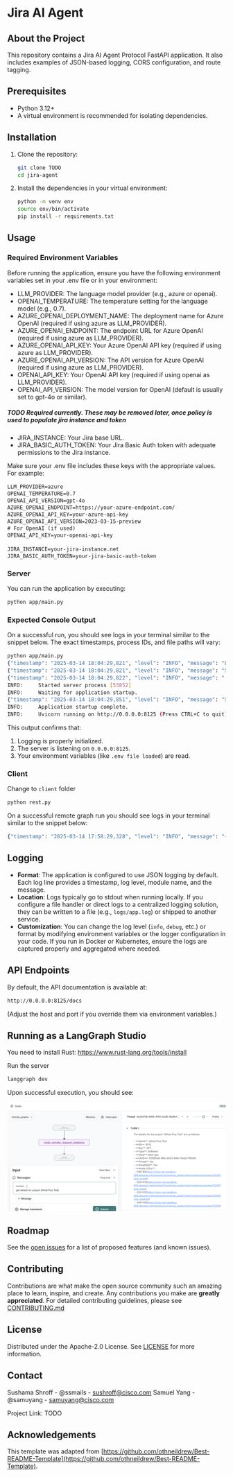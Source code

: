 # Jira AI Agent

## About the Project

This repository contains a Jira AI Agent Protocol FastAPI application. It also includes examples of JSON-based logging, CORS configuration, and route tagging.

## Prerequisites

- Python 3.12+
- A virtual environment is recommended for isolating dependencies.

## Installation

1. Clone the repository:

   ```bash
   git clone TODO
   cd jira-agent
   ```

2. Install the dependencies in your virtual environment:

   ```bash
   python -m venv env
   source env/bin/activate
   pip install -r requirements.txt
   ```

## Usage

### Required Environment Variables
Before running the application, ensure you have the following environment variables set in your .env file or in your environment:

- LLM_PROVIDER: The language model provider (e.g., azure or openai).
- OPENAI_TEMPERATURE: The temperature setting for the language model (e.g., 0.7).
- AZURE_OPENAI_DEPLOYMENT_NAME: The deployment name for Azure OpenAI (required if using azure as LLM_PROVIDER).
- AZURE_OPENAI_ENDPOINT: The endpoint URL for Azure OpenAI (required if using azure as LLM_PROVIDER).
- AZURE_OPENAI_API_KEY: Your Azure OpenAI API key (required if using azure as LLM_PROVIDER).
- AZURE_OPENAI_API_VERSION: The API version for Azure OpenAI (required if using azure as LLM_PROVIDER).
- OPENAI_API_KEY: Your OpenAI API key (required if using openai as LLM_PROVIDER).
- OPENAI_API_VERSION: The model version for OpenAI (default is usually set to gpt-4o or similar).
##### TODO Required currently. These may be removed later, once policy is used to populate jira instance and token
- JIRA_INSTANCE: Your Jira base URL.
- JIRA_BASIC_AUTH_TOKEN: Your Jira Basic Auth token with adequate permissions to the Jira instance.

Make sure your .env file includes these keys with the appropriate values. For example:

```dotenv
LLM_PROVIDER=azure
OPENAI_TEMPERATURE=0.7
OPENAI_API_VERSION=gpt-4o
AZURE_OPENAI_ENDPOINT=https://your-azure-endpoint.com/
AZURE_OPENAI_API_KEY=your-azure-api-key
AZURE_OPENAI_API_VERSION=2023-03-15-preview
# For OpenAI (if used)
OPENAI_API_KEY=your-openai-api-key

JIRA_INSTANCE=your-jira-instance.net
JIRA_BASIC_AUTH_TOKEN=your-jira-basic-auth-token
```

### Server

You can run the application by executing:

```bash
python app/main.py
```

### Expected Console Output

On a successful run, you should see logs in your terminal similar to the snippet below. The exact timestamps, process IDs, and file paths will vary:

```bash
python app/main.py
{"timestamp": "2025-03-14 18:04:29,821", "level": "INFO", "message": "Logging is initialized. This should appear in the log file.", "module": "logging_config", "function": "configure_logging", "line": 158, "logger": "app", "pid": 53852}
{"timestamp": "2025-03-14 18:04:29,821", "level": "INFO", "message": "Starting FastAPI application...", "module": "main", "function": "main", "line": 197, "logger": "app", "pid": 53852}
{"timestamp": "2025-03-14 18:04:29,822", "level": "INFO", "message": ".env file loaded from /Users/sushroff/Documents/AI/jira-agent/.env", "module": "main", "function": "load_environment_variables", "line": 47, "logger": "root", "pid": 53852}
INFO:     Started server process [53852]
INFO:     Waiting for application startup.
{"timestamp": "2025-03-14 18:04:29,851", "level": "INFO", "message": "Starting Jira Agent...", "module": "main", "function": "lifespan", "line": 71, "logger": "root", "pid": 53852}
INFO:     Application startup complete.
INFO:     Uvicorn running on http://0.0.0.0:8125 (Press CTRL+C to quit)
```

This output confirms that:

1. Logging is properly initialized.
2. The server is listening on `0.0.0.0:8125`.
3. Your environment variables (like `.env file loaded`) are read.

### Client

Change to `client` folder

```bash
python rest.py
```

On a successful remote graph run you should see logs in your terminal similar to the snippet below:

```bash
{"timestamp": "2025-03-14 17:58:29,328", "level": "INFO", "message": "{'event': 'final_result', 'result': {'messages': [HumanMessage(content='is Alfred Plus Test a business project', additional_kwargs={}, response_metadata={}, id='6ddcc789-0196-4e24-86fc-f2119be43cdf'), HumanMessage(content='The project \"Alfred Plus Test\" is a software project, not a business project.', additional_kwargs={}, response_metadata={}, id='140ef897-cdb6-459d-914c-b5d2d2fd8281')]}}", "module": "rest", "function": "main", "line": 203, "logger": "graph_client", "pid": 51728}
```

## Logging

- **Format**: The application is configured to use JSON logging by default. Each log line provides a timestamp, log level, module name, and the message.
- **Location**: Logs typically go to stdout when running locally. If you configure a file handler or direct logs to a centralized logging solution, they can be written to a file (e.g., `logs/app.log`) or shipped to another service.
- **Customization**: You can change the log level (`info`, `debug`, etc.) or format by modifying environment variables or the logger configuration in your code. If you run in Docker or Kubernetes, ensure the logs are captured properly and aggregated where needed.

## API Endpoints

By default, the API documentation is available at:

```bash
http://0.0.0.0:8125/docs
```

(Adjust the host and port if you override them via environment variables.)

## Running as a LangGraph Studio

You need to install Rust: <https://www.rust-lang.org/tools/install>

Run the server

```bash
langgraph dev
```

Upon successful execution, you should see:

![Langgraph Studio](./docs/imgs/remote-graph-1.png "Studio")

## Roadmap

See the [open issues](TODO) for a list
of proposed features (and known issues).

## Contributing

Contributions are what make the open source community such an amazing place to
learn, inspire, and create. Any contributions you make are **greatly
appreciated**. For detailed contributing guidelines, please see
[CONTRIBUTING.md](CONTRIBUTING.md)

## License

Distributed under the Apache-2.0 License. See [LICENSE](LICENSE) for more
information.

## Contact

Sushama Shroff - @ssmails - sushroff@cisco.com
Samuel Yang - @samuyang - samuyang@cisco.com

Project Link: TODO

## Acknowledgements

This template was adapted from
[https://github.com/othneildrew/Best-README-Template](https://github.com/othneildrew/Best-README-Template).
